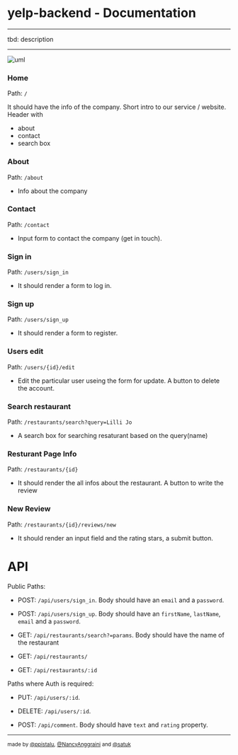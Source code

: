 # yelp-backend - Documentation

___
tbd: description
___

![uml](https://github.com/satuk/yelp-backend/blob/master/domain-model-yelp.png)

### Home
Path: `/`

It should have the info of the company. Short intro to our service / website. Header with
- about
- contact
- search box

### About
Path: `/about`
- Info about the company

### Contact
Path: `/contact`
- Input form to contact the company (get in touch).

### Sign in
Path: `/users/sign_in`
- It should render a form to log in.

### Sign up
Path: `/users/sign_up`
- It should render a form to register.

### Users edit
Path: `/users/{id}/edit`
- Edit the particular user useing the form for update. A button to delete the account.

### Search restaurant
Path: `/restaurants/search?query=Lilli Jo`
- A search box for searching resaturant based on the query(name)

### Resturant Page Info
Path: `/restaurants/{id}`
- It should render the all infos about the restaurant. A button to write the review

### New Review
Path: `/restaurants/{id}/reviews/new `
- It should render an input field and the rating stars, a submit button.


# API

Public Paths:

- POST: `/api/users/sign_in`. Body should have an `email` and a `password`.

- POST: `/api/users/sign_up`. Body should have an `firstName`, `lastName`, `email` and a `password`.

- GET: `/api/restaurants/search?=params`. Body should have the name of the restaurant

- GET: `/api/restaurants/`

- GET: `/api/restaurants/:id`

Paths where Auth is required:

- PUT: `/api/users/:id`.

- DELETE: `/api/users/:id`.

- POST: `/api/comment`. Body should have `text` and `rating` property.


<hr>
<div>
  <sup>
    made by <a href="https://github.com/ppistalu">@ppistalu</a>, <a href="https://github.com/NancyAnggraini">@NancyAnggraini</a> and <a href="https://github.com/satuk">@satuk</a>
  </sup>
</div>
